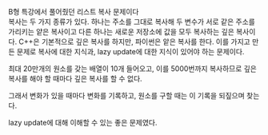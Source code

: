 B형 특강에서 풀어줬던 리스트 복사 문제이다
<br>
복사는 두 가지 종류가 있다. 하나는 주소를 그대로 복사해 두 변수가 서로 같은 주소를 가리키는 얕은 복사이고 다른 하나는 새로운 저장소에 값을 모두 복사하는 깊은 복사이다.
C++은 기본적으로 깊은 복사를 하지만, 파이썬은 앝은 복사를 한다. 이를 가지고 만든 문제로 복사에 대한 지식과, lazy update에 대한 지식이 있어야 하는 문제이다.

최대 20만개의 원소를 갖는 배열이 10개 들어오고, 이를 5000번까지 복사하므로 깊은 복사를 해야 할 때마다 깊은 복사를 할 수 없다.

그래서 변화가 있을 때마다 변화를 기록하고, 원소를 구할 때는 이 기록을 되짚으며 찾는다.

lazy update에 대해 이해할 수 있는 좋은 문제였다.
